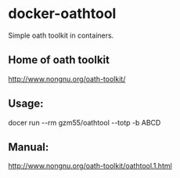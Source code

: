 # docker-oathtool
Simple oath toolkit in containers.

## Home of oath toolkit
http://www.nongnu.org/oath-toolkit/

## Usage:
docer run --rm gzm55/oathtool --totp -b ABCD

## Manual:
http://www.nongnu.org/oath-toolkit/oathtool.1.html
